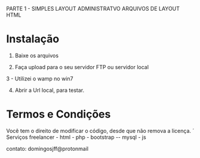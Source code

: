 PARTE 1 - SIMPLES LAYOUT ADMINISTRATVO ARQUIVOS DE LAYOUT HTML


# Instalação

1. Baixe os arquivos

2. Faça upload para o seu servidor FTP ou servidor local

3 - Utilizei o wamp no win7

4. Abrir a Url local, para testar.


# Termos e Condições

Você tem o direito de modificar o código, desde que não remova a licença.
´
Serviços freelancer - html - php - bootstrap -- mysql - js

contato: domingosjff@protonmail




